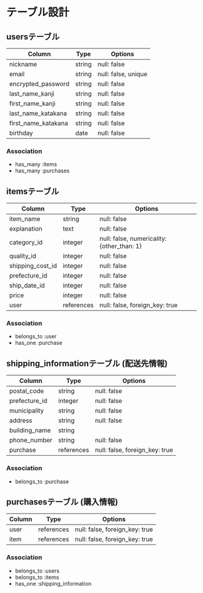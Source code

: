 # テーブル設計

## usersテーブル

| Column              | Type     | Options            |
| ------------------- | -------- | ------------------ |
| nickname            | string   | null: false        |
| email               | string   | null: false, unique|
| encrypted_password  | string   | null: false        |
| last_name_kanji     | string   | null: false        |
| first_name_kanji    | string   | null: false        |
| last_name_katakana  | string   | null: false        |
| first_name_katakana | string   | null: false        |
| birthday            | date     | null: false        |

### Association

- has_many :items
- has_many :purchases

##  itemsテーブル
| Column           | Type       | Options                                    |
| ---------------- | ---------- | ------------------------------------------ |
| item_name        | string     | null: false                                |
| explanation      | text       | null: false                                |
| category_id      | integer    | null: false, numericality: {other_than: 1} |
| quality_id       | integer    | null: false                                |
| shipping_cost_id | integer    | null: false                                |
| prefecture_id    | integer    | null: false                                |
| ship_date_id     | integer    | null: false                                |
| price            | integer    | null: false                                |
| user             | references | null: false, foreign_key: true             |

### Association

- belongs_to :user
- has_one :purchase

## shipping_informationテーブル (配送先情報)
| Column        | Type       | Options                        |
| ------------- | ---------- | ------------------------------ |
| postal_code   | string     | null: false                    |
| prefecture_id | integer    | null: false                    |
| municipality  | string     | null: false                    |
| address       | string     | null: false                    |
| building_name | string     |                                |
| phone_number  | string     | null: false                    |
| purchase      | references | null: false, foreign_key: true |

### Association

- belongs_to :purchase

## purchasesテーブル (購入情報)
| Column           | Type       | Options                        |
| ---------------- | ---------- | ------------------------------ |
| user             | references | null: false, foreign_key: true |
| item             | references | null: false, foreign_key: true |

### Association

- belongs_to :users
- belongs_to :items
- has_one :shipping_information